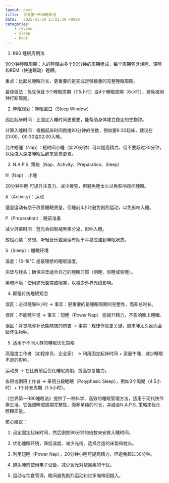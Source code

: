 ```yaml
---
layout: post
title:  世界第一R90睡眠法
date:   2025-01-30 13:01:30 +0800
categories: 
    - review
    - sleep
    - book
---
```


1. R90 睡眠周期法

90分钟睡眠周期：人的睡眠由多个90分钟的周期组成，每个周期包含浅睡、深睡和REM（快速眼动）睡眠。

重点：比起总睡眠时长，更重要的是完成足够数量的完整睡眠周期。

最佳做法：优先保证 5个睡眠周期（7.5小时）或4个睡眠周期（6小时），避免被闹钟打断周期。

2. 睡眠规划：睡眠窗口（Sleep Window）

固定起床时间：比固定入睡时间更重要，能帮助身体建立稳定的生物钟。

计算入睡时间：根据起床时间倒推90分钟的倍数，例如要6:30起床，建议在23:00、00:30或02:00入睡。

允许短睡（Nap）：短时间小睡（如20分钟）可以提高精力，但不要超过30分钟，以免进入深度睡眠后醒来感觉更累。

3. N.A.P.S. 策略（Nap、Activity、Preparation、Sleep）

N（Nap）：小睡

20分钟午睡 可提升注意力、减少疲劳，但避免睡太久以免影响夜间睡眠。


A（Activity）：运动

适量运动有助于改善睡眠质量，但睡前3小时避免剧烈运动，以免影响入睡。


P（Preparation）：睡前准备

减少屏幕时间：蓝光会抑制褪黑素分泌，影响入睡。

放松心情：冥想、听轻音乐或阅读有助于平稳过渡到睡眠状态。


S（Sleep）：睡眠环境

温度：16-18°C 是最理想的睡眠温度。

床垫与枕头：确保床垫适合自己的睡眠习惯（侧睡、仰睡或俯睡）。

黑暗环境：使用遮光窗帘或眼罩，以减少外界光线影响。

4. 颠覆传统睡眠观念

误区：必须睡够8小时 → 事实：更重要的是睡眠周期的完整性，而非总时长。

误区：不能睡午觉 → 事实：短睡（Power Nap） 能提升精力，不影响晚上睡眠。

误区：补觉能弥补长期熬夜的伤害 → 事实：规律作息更关键，周末睡太久反而会破坏生物钟。

5. 适用于不同人群的睡眠优化策略

高强度工作者（如程序员、企业家） → 利用固定起床时间 + 适量午睡，减少睡眠不足的影响。

运动员 → 在比赛前后优化睡眠周期，提高恢复能力。

夜班或倒班工作者 → 采用分段睡眠（Polyphasic Sleep），例如3个周期（4.5小时）+ 1个补充周期（1.5小时）。

《世界第一R90睡眠法》提供了一种科学、高效的睡眠管理方法，适用于现代快节奏生活。它强调睡眠周期完整性，而非单纯的时长，并结合N.A.P.S. 策略来优化睡眠质量。

核心建议：

1. 设定固定起床时间，然后倒推90分钟的倍数来安排入睡时间。

2. 优化睡眠环境，降低温度、减少光线、选择合适的床垫和枕头。

3. 利用短睡（Power Nap），20分钟小睡可提高精力，但避免超过30分钟。

4. 避免睡前使用电子设备，减少蓝光对褪黑素的干扰。

5. 运动与饮食管理，晚间避免剧烈运动和过多咖啡因摄入。